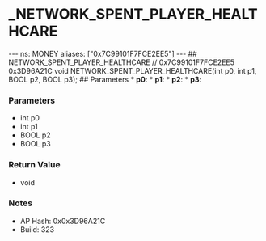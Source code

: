 # _NETWORK_SPENT_PLAYER_HEALTHCARE

--- ns: MONEY aliases: ["0x7C99101F7FCE2EE5"] --- ## NETWORK_SPENT_PLAYER_HEALTHCARE  // 0x7C99101F7FCE2EE5 0x3D96A21C void NETWORK_SPENT_PLAYER_HEALTHCARE(int p0, int p1, BOOL p2, BOOL p3);   ## Parameters * **p0**: * **p1**: * **p2**: * **p3**:

### Parameters
* int p0
* int p1
* BOOL p2
* BOOL p3

### Return Value
* void

### Notes
* AP Hash: 0x0x3D96A21C
* Build: 323

